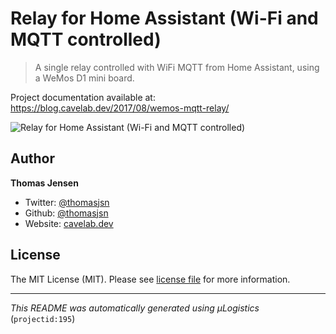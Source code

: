 # Relay for Home Assistant (Wi-Fi and MQTT controlled)

> A single relay controlled with WiFi MQTT from Home Assistant, using a WeMos D1 mini board.

Project documentation available at: https://blog.cavelab.dev/2017/08/wemos-mqtt-relay/

![Relay for Home Assistant (Wi-Fi and MQTT controlled)](https://i.logistics.cavelab.net/large/1139.jpeg)

## Author
**Thomas Jensen**
* Twitter: [@thomasjsn](https://twitter.com/thomasjsn)
* Github: [@thomasjsn](https://github.com/thomasjsn)
* Website: [cavelab.dev](https://cavelab.dev)

## License
The MIT License (MIT). Please see [license file](LICENSE.txt) for more information.

---
_This README was automatically generated using µLogistics_ (`projectid:195`)

